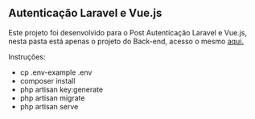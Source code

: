 ## Autenticação Laravel e Vue.js

<p>Este projeto foi desenvolvido para o Post Autenticação Laravel e Vue.js, 
nesta pasta está apenas o projeto do Back-end, acesso o 
mesmo <a href="#">aqui.</a></p>

<p>Instruções:</p>
<ul>
    <li>cp .env-example .env</li>
    <li>composer install</li>
    <li>php artisan key:generate</li>
    <li>php artisan migrate</li>
    <li>php artisan serve</li>
</ul>